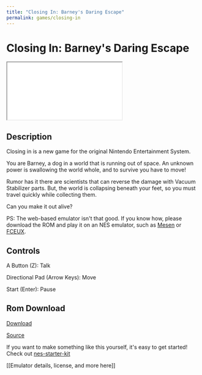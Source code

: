 ```yaml
---
title: "Closing In: Barney's Daring Escape"
permalink: games/closing-in
---
```


# Closing In: Barney's Daring Escape

<iframe src="games/closing-in/embed" width="undefined" height="undefined"></iframe>


## Description

Closing in is a new game for the original Nintendo Entertainment System.

You are Barney, a dog in a world that is running out of space. An unknown power is swallowing the world whole, and to survive you have to move! 

Rumor has it there are scientists that can reverse the damage with Vacuum Stabilizer parts. But, the world is collapsing beneath your feet, so you must travel quickly while collecting them. 

Can you make it out alive?

PS: The web-based emulator isn't that good. If you know how, please download the ROM and play it on an NES emulator, such as [Mesen](https://www.mesen.ca/) or [FCEUX](http://www.fceux.com/).

## Controls

A Button (Z): Talk

Directional Pad (Arrow Keys): Move

Start (Enter): Pause

## Rom Download

[Download]([https://s3.amazonaws.com/ld42-space/master/ld42_space.latest.nes)

[Source](https://github.com/cppchriscpp/daring-escape)

If you want to make something like this yourself, it's easy to get started! Check out [nes-starter-kit](https://cppchriscpp.github.io/nes-starter-kit)

[[Emulator details, license, and more here]]
